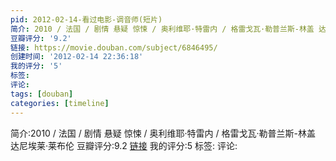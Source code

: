 ```yaml
---
pid: 2012-02-14-看过电影-调音师(短片)
简介: 2010 / 法国 / 剧情 悬疑 惊悚 / 奥利维耶·特雷内 / 格雷戈瓦·勒普兰斯-林盖 达尼埃莱·莱布伦
豆瓣评分: '9.2'
链接: https://movie.douban.com/subject/6846495/
创建时间: '2012-02-14 22:36:18'
我的评分: '5'
标签:
评论:
tags: [douban]
categories: [timeline]
---
```

简介:2010 / 法国 / 剧情 悬疑 惊悚 / 奥利维耶·特雷内 / 格雷戈瓦·勒普兰斯-林盖 达尼埃莱·莱布伦
豆瓣评分:9.2
[链接](https://movie.douban.com/subject/6846495/)
我的评分:5
标签:
评论:
